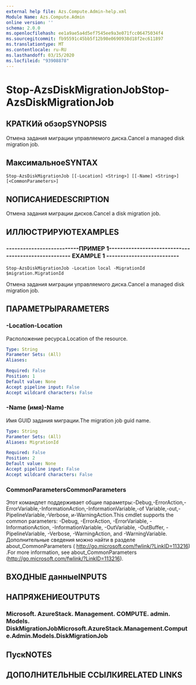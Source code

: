 ```yaml
---
external help file: Azs.Compute.Admin-help.xml
Module Name: Azs.Compute.Admin
online version: ''
schema: 2.0.0
ms.openlocfilehash: ee1a9ae5a4d5ef7545ee9a3e071fcc06475034f4
ms.sourcegitcommit: fb95591c45bb5f12b98e0690938d18f2ec611897
ms.translationtype: MT
ms.contentlocale: ru-RU
ms.lasthandoff: 03/15/2020
ms.locfileid: "93908878"
---
```

# <span data-ttu-id="55fac-101">Stop-AzsDiskMigrationJob</span><span class="sxs-lookup"><span data-stu-id="55fac-101">Stop-AzsDiskMigrationJob</span></span>

## <span data-ttu-id="55fac-102">КРАТКИй обзор</span><span class="sxs-lookup"><span data-stu-id="55fac-102">SYNOPSIS</span></span>
<span data-ttu-id="55fac-103">Отмена задания миграции управляемого диска.</span><span class="sxs-lookup"><span data-stu-id="55fac-103">Cancel a managed disk migration job.</span></span>

## <span data-ttu-id="55fac-104">Максимальное</span><span class="sxs-lookup"><span data-stu-id="55fac-104">SYNTAX</span></span>

```
Stop-AzsDiskMigrationJob [[-Location] <String>] [[-Name] <String>] [<CommonParameters>]
```

## <span data-ttu-id="55fac-105">NОПИСАНИЕ</span><span class="sxs-lookup"><span data-stu-id="55fac-105">DESCRIPTION</span></span>
<span data-ttu-id="55fac-106">Отмена задания миграции дисков.</span><span class="sxs-lookup"><span data-stu-id="55fac-106">Cancel a disk migration job.</span></span>

## <span data-ttu-id="55fac-107">ИЛЛЮСТРИРУЮТ</span><span class="sxs-lookup"><span data-stu-id="55fac-107">EXAMPLES</span></span>

### <span data-ttu-id="55fac-108">--------------------------ПРИМЕР 1--------------------------</span><span class="sxs-lookup"><span data-stu-id="55fac-108">-------------------------- EXAMPLE 1 --------------------------</span></span>
```
Stop-AzsDiskMigrationJob -Location local -MigrationId $migration.MigrationId
```

<span data-ttu-id="55fac-109">Отмена задания миграции управляемого диска.</span><span class="sxs-lookup"><span data-stu-id="55fac-109">Cancel a managed disk migration job.</span></span>

## <span data-ttu-id="55fac-110">ПАРАМЕТРЫ</span><span class="sxs-lookup"><span data-stu-id="55fac-110">PARAMETERS</span></span>

### <span data-ttu-id="55fac-111">-Location</span><span class="sxs-lookup"><span data-stu-id="55fac-111">-Location</span></span>
<span data-ttu-id="55fac-112">Расположение ресурса.</span><span class="sxs-lookup"><span data-stu-id="55fac-112">Location of the resource.</span></span>

```yaml
Type: String
Parameter Sets: (All)
Aliases: 

Required: False
Position: 1
Default value: None
Accept pipeline input: False
Accept wildcard characters: False
```

### <span data-ttu-id="55fac-113">-Name (имя)</span><span class="sxs-lookup"><span data-stu-id="55fac-113">-Name</span></span>
<span data-ttu-id="55fac-114">Имя GUID задания миграции.</span><span class="sxs-lookup"><span data-stu-id="55fac-114">The migration job guid name.</span></span>

```yaml
Type: String
Parameter Sets: (All)
Aliases: MigrationId

Required: False
Position: 2
Default value: None
Accept pipeline input: False
Accept wildcard characters: False
```

### <span data-ttu-id="55fac-115">CommonParameters</span><span class="sxs-lookup"><span data-stu-id="55fac-115">CommonParameters</span></span>
<span data-ttu-id="55fac-116">Этот командлет поддерживает общие параметры:-Debug,-ErrorAction,-ErrorVariable,-InformationAction,-InformationVariable,-of Variable,-out,-PipelineVariable,-Verbose, и-WarningAction.</span><span class="sxs-lookup"><span data-stu-id="55fac-116">This cmdlet supports the common parameters: -Debug, -ErrorAction, -ErrorVariable, -InformationAction, -InformationVariable, -OutVariable, -OutBuffer, -PipelineVariable, -Verbose, -WarningAction, and -WarningVariable.</span></span> <span data-ttu-id="55fac-117">Дополнительные сведения можно найти в разделе about_CommonParameters ( http://go.microsoft.com/fwlink/?LinkID=113216) .</span><span class="sxs-lookup"><span data-stu-id="55fac-117">For more information, see about_CommonParameters (http://go.microsoft.com/fwlink/?LinkID=113216).</span></span>

## <span data-ttu-id="55fac-118">ВХОДНЫЕ данные</span><span class="sxs-lookup"><span data-stu-id="55fac-118">INPUTS</span></span>

## <span data-ttu-id="55fac-119">НАПРЯЖЕНИЕ</span><span class="sxs-lookup"><span data-stu-id="55fac-119">OUTPUTS</span></span>

### <span data-ttu-id="55fac-120">Microsoft. AzureStack. Management. COMPUTE. admin. Models. DiskMigrationJob</span><span class="sxs-lookup"><span data-stu-id="55fac-120">Microsoft.AzureStack.Management.Compute.Admin.Models.DiskMigrationJob</span></span>

## <span data-ttu-id="55fac-121">Пуск</span><span class="sxs-lookup"><span data-stu-id="55fac-121">NOTES</span></span>

## <span data-ttu-id="55fac-122">ДОПОЛНИТЕЛЬНЫЕ ССЫЛКИ</span><span class="sxs-lookup"><span data-stu-id="55fac-122">RELATED LINKS</span></span>

